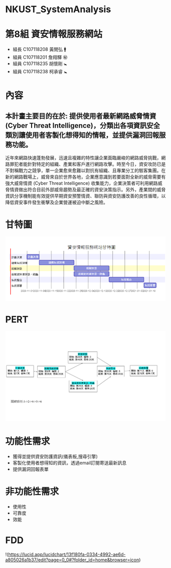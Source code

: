 # NKUST_SystemAnalysis


# 第8組 資安情報服務網站
- 組長 C107118208 黃閔弘 :mens:
- 組員 C107118201 詹翔驛 :secret:
- 組員 C107118235 胡懷剛 :baby_symbol:
- 組員 C107118238 柯承睿 :baby_symbol:


# 內容
## 本計畫主要目的在於: 提供使用者最新網路威脅情資 (Cyber Threat Intelligence)，分類出各項資訊安全類別讓使用者客製化想得知的情報，並提供漏洞回報服務功能。

近年來網路快速蓬勃發展，迅速且複雜的特性讓企業面臨嚴峻的網路威脅挑戰，網路罪犯者能針對特定的組織、產業和客戶進行網路攻擊。時至今日，資安攻防已是不對稱戰力之競爭，單一企業愈來愈難以對抗有組織、且專業分工的駭客集團。在新的網路戰場上，威脅來自於世界各地，企業應意識到若要面對全新的威脅需要有強大威脅情資 (Cyber Threat Intelligence) 收集能力，企業決策者可利用網路威脅情資做出符合目前外部威脅趨勢及最正確的資安決策指示。另外，產業間的威脅資訊分享機制能有效提供早期資安預警情資、聯防與資安防護改善的良性循環，以降低資安事件發生衝擊及企業營運被迫中斷之風險。


# 甘特圖
![甘特圖](https://github.com/minhonglolz/NKUST_SystemAnalysis/blob/main/%E7%AC%AC%E5%85%AB%E7%B5%84%E7%94%98%E7%89%B9%E5%9C%96.png)

# PERT
![PERT](https://github.com/minhonglolz/NKUST_SystemAnalysis/blob/main/PERT.jpg)

# 功能性需求
- 獲得並提供資安防護資訊(儀表板,搜尋引擎)
- 客製化使用者想得知的資訊，透過email訂閱寄送最新訊息
- 提供漏洞回報表單

# 非功能性需求
- 使用性
- 可靠度
- 效能

# FDD
!(https://lucid.app/lucidchart/13f180fa-0334-4992-ae6d-a805026a1b37/edit?page=0_0#?folder_id=home&browser=icon)
